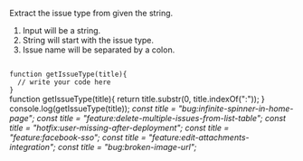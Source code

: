Extract the issue type from given the string.

1. Input will be a string.
2. String will start with the issue type.
3. Issue name will be separated by a colon.

<Editor lang="javascript" type="exercise" testMode="multipleInput">
<code>
function getIssueType(title){
  // write your code here
}
</code>

<solution>
function getIssueType(title){
  return title.substr(0, title.indexOf(":"));
}
</solution>

<testcases>
<caller>
console.log(getIssueType(title));
</caller>
<testcase>
<i>
const title = "bug:infinite-spinner-in-home-page";
</i>
</testcase>
<testcase>
<i>
const title = "feature:delete-multiple-issues-from-list-table";
</i>
</testcase>
<testcase>
<i>
const title = "hotfix:user-missing-after-deployment";
</i>
</testcase>
<testcase>
<i>
const title = "feature:facebook-sso";
</i>
</testcase>
<testcase>
<i>
const title = "feature:edit-attachments-integration";
</i>
</testcase>
<testcase>
<i>
const title = "bug:broken-image-url";
</i>
</testcase>
</testcases>
</Editor>